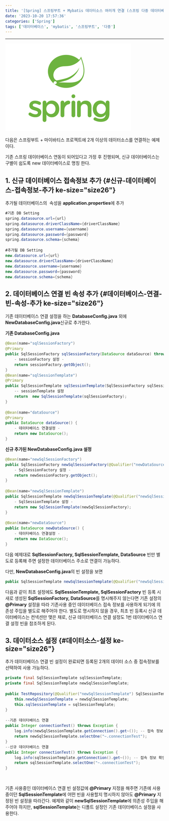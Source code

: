 ```yaml
---
title: '[Spring] 스프링부트 + Mybatis 데이터소스 여러개 연결 (스프링 다중 데이터베이스 연결)'
date: '2023-10-20 17:57:36'
categories: ['Spring']
tags: ['데이터베이스', 'mybatis', '스프링부트', '다중']
---
```


------------------------------------------------------------------------

![](/images/posts/33/img.png)

다음은 스프링부트 + 마이바티스 프로젝트에 2개 이상의 데이터소스를 연결하는 예제이다. 

기존 스프링 데이터베이스 연동이 되어있다고 가정 후 진행되며, 신규 데이터베이스는 구별이 쉽도록 new 데이터베이스로 명칭 한다.

## 1. 신규 데이터베이스 접속정보 추가 {#신규-데이터베이스-접속정보-추가 ke-size="size26"}

추가될 데이터베이스의  속성을 **application.properties**에 추가

``` {.java style="background-color: #f8f8f8; color: #383a42; text-align: start;" ke-type="codeblock" ke-language="java"}
#기존 DB Setting
spring.datasource.url={url}
spring.datasource.driverClassName={driverClassName}
spring.datasource.username={username}
spring.datasource.password={password}
spring.datasource.schema={schema}

#추가될 DB Setting
new.datasource.url={url}
new.datasource.driverClassName={driverClassName}
new.datasource.username={username}
new.datasource.password={password}
new.datasource.schema={schema}
```

## 2. 데이터베이스 연결 빈 속성 추가 {#데이터베이스-연결-빈-속성-추가 ke-size="size26"}

기존 데이터베이스 연결 설정을 하는 **DatabaseConfig.java** 외에 **NewDatabaseConfig.java**신규로 추가한다.

**기존 DatabaseConfig.java**

``` {.java ke-language="java" ke-type="codeblock"}
@Bean(name="sqlSessionFactory")
@Primary
public SqlSessionFactory sqlSessionFactory(DataSource dataSource) throws Exception {
    - sessionFactory 설정 -
    return sessionFactory.getObject();
}
@Bean(name="sqlSessionTemplate")
@Primary
public SqlSessionTemplate sqlSessionTemplate(SqlSessionFactory sqlSessionFactory) throws Exception {
    -- sessionTemplate 설정
    return  new SqlSessionTemplate(sqlSessionFactory);
}

@Bean(name="dataSource")
@Primary
public DataSource dataSource() {
    - 데이터베이스 연결설정 -
    return new DataSource();
}
```

**신규 추가된 NewDatabaseConfig.java 설정**

``` {.java ke-language="java" ke-type="codeblock"}
@Bean(name="newSqlSessionFactory")
public SqlSessionFactory newSqlSessionFactory(@Qualifier("newDataSource") DataSource newDataSource) throws Exception {
    - SqlSessionFactory 설정 -
    return newSessionFactory.getObject();
}

@Bean(name="newSqlSessionTemplate")
public SqlSessionTemplate newSqlSessionTemplate(@Qualifier("newSqlSessionFactory") SqlSessionFactory newSqlSessionFactory) throws Exception {
    - SqlSessionTemplate 설정 - 
    return new SqlSessionTemplate(newSqlSessionFactory);
}

@Bean(name="newDataSource")
public DataSource newDataSource() {
    - 데이터베이스 연결설정 -
    return new DataSource();
}
```

다음 예제대로 **SqlSessionFactory, SqlSessionTemplate, DataSource** 빈만 별도로 등록해 주면 설정한 데이터베이스 주소로 연결이 가능하다.
 

다만, **NewDatabaseConfig.java**의 빈 설정을 보면 

``` {.java ke-language="java" ke-type="codeblock"}
public SqlSessionTemplate newSqlSessionTemplate(@Qualifier("newSqlSessionFactory") SqlSessionFactory newSqlSessionFactory)
```

다음과 같이 최초 설정에도 **SqlSessionTemplate, SqlSessionFactory** 빈 등록 시 새로 생성된 **SqlSessionFactory, DataSource**를 명시해주지 않는다면 기존 설정의 **\@Primary** 설정을 따라 기존사용 중인 데이터베이스 접속 정보를 사용하게 되기에 의존성 주입을 별도로 해주어야 한다. 별도로 명시하지 않을 경우, 최초 빈 등록시 신규 데이터베이스는 컨넥션만 맺은 채로, 신규 데이터베이스 연결 설정도 1번 데이터베이스 연결 설정 빈을 참조하게 된다.

## 3. 데이터소스 설정 {#데이터소스-설정 ke-size="size26"}

추가 데이터베이스 연결 빈 설정이 완료되면 등록된 2개의 데이터 소스 중 접속정보를 선택하여 사용 가능하다.

``` {.java ke-language="java" ke-type="codeblock"}
private final SqlSessionTemplate sqlSessionTemplate;
private final SqlSessionTemplate newSqlSessionTemplate;

public TestRepository(@Qualifier("newSqlSessionTemplate") SqlSessionTemplate sqlSessionTemplate, SqlSessionTemplate sqlSessionTemplate) {
    this.newSqlSessionTemplate = newSqlSessionTemplate;
    this.sqlSessionTemplate = sqlSessionTemplate;
}

--기존 데이터베이스 연결
public Integer connectionTest() throws Exception {
    log.info(newSqlSessionTemplate.getConnection().get~()); -- 접속 정보 확인
    return newSqlSessionTemplate.selectOne("~.connectionTest");
}
--신규 데이터베이스 연결
public Integer connectionTest() throws Exception {
    log.info(sqlSessionTemplate.getConnection().get~()); -- 접속 정보 확인
    return sqlSessionTemplate.selectOne("~.connectionTest");
}
```
 

기존 사용중인 데이터베이스 연결 빈 설정값에 **\@Primary** 지정을 해주면 기존에 사용 중이던 **SqlSessionTemplate**에 어떤 빈을 사용할지 명시하지 않아도 **\@Primary** 지정된 빈 설정을 따라간다. 예제와 같이 **newSqlSessionTemplate**에 의존성 주입을 해주어야 하지만, **sqlSessionTemplate**는 디폴트 설정인 기존 데이터베이스 설정을 사용한다.
 

 

 

 

